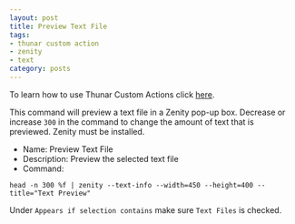 ```yaml
---
layout: post
title: Preview Text File
tags:
- thunar custom action
- zenity
- text
category: posts
---
```

To learn how to use Thunar Custom Actions click [here](http://birchwell.github.io/posts/tutorial-convert-video-to-avi/).

This command will preview a text file in a Zenity pop-up box. Decrease or increase `300` in the command to change the amount of text that is previewed. Zenity must be installed.

* Name: Preview Text File
* Description: Preview the selected text file
* Command: 

`head -n 300 %f | zenity --text-info --width=450 --height=400 --title="Text Preview"`

Under `Appears if selection contains` make sure `Text Files` is checked.
